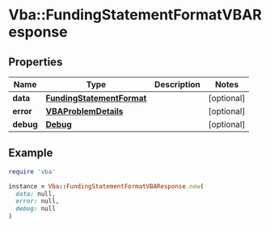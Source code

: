 # Vba::FundingStatementFormatVBAResponse

## Properties

| Name | Type | Description | Notes |
| ---- | ---- | ----------- | ----- |
| **data** | [**FundingStatementFormat**](FundingStatementFormat.md) |  | [optional] |
| **error** | [**VBAProblemDetails**](VBAProblemDetails.md) |  | [optional] |
| **debug** | [**Debug**](Debug.md) |  | [optional] |

## Example

```ruby
require 'vba'

instance = Vba::FundingStatementFormatVBAResponse.new(
  data: null,
  error: null,
  debug: null
)
```

